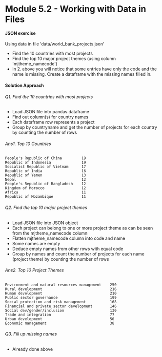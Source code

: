 # Module 5.2 - Working with Data in Files

#### JSON exercise
Using data in file 'data/world_bank_projects.json'

- Find the 10 countries with most projects
- Find the top 10 major project themes (using column 'mjtheme_namecode')
- In 2. above you will notice that some entries have only the code and the name is missing. Create a dataframe with the missing names filled in.

#### Solution Approach
###### Q1. Find the 10 countries with most projects
  - Load JSON file into pandas dataframe
  - Find out column(s) for country names
  - Each dataframe row represents a project
  - Group by countryname and get the number of projects for each country by counting the number of rows
###### Ans1. Top 10 Countries
    People's Republic of China         19
    Republic of Indonesia              19
    Socialist Republic of Vietnam      17
    Republic of India                  16
    Republic of Yemen                  13
    Nepal                              12
    People's Republic of Bangladesh    12
    Kingdom of Morocco                 12
    Africa                             11
    Republic of Mozambique             11

###### Q2. Find the top 10 major project themes
  - Load JSON file into JSON object
  - Each project can belong to one or more project theme as can be seen from the mjtheme_namecode column
  - Flatten mjtheme_namecode column into code and name
  - Some names are empty
  - Deduce empty names from other rows with equal code
  - Group by names and count the number of projects for each name (project theme) by counting the number of rows
  
###### Ans2. Top 10 Project Themes  
    Environment and natural resources management	250
    Rural development	                            216
    Human development	                            210
    Public sector governance	                    199
    Social protection and risk management	        168
    Financial and private sector development	    146
    Social dev/gender/inclusion	                    130
    Trade and integration	                        77
    Urban development	                            50
    Economic management	                            38

###### Q3. Fill up missing names
  - Already done above

